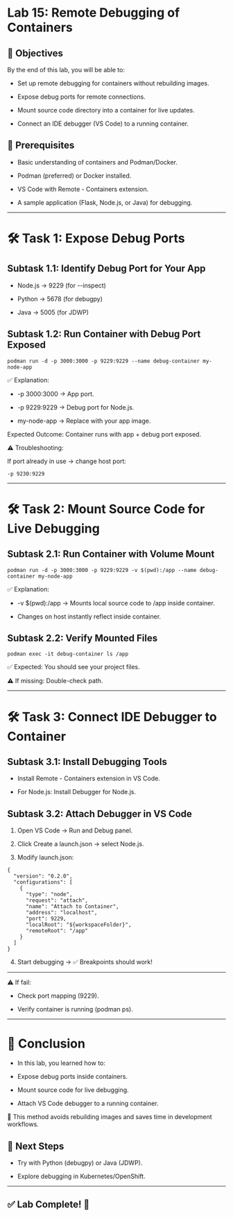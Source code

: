 # Lab 15: Remote Debugging of Containers
## 🎯 Objectives
By the end of this lab, you will be able to:

- Set up remote debugging for containers without rebuilding images.

 - Expose debug ports for remote connections.

 - Mount source code directory into a container for live updates.

- Connect an IDE debugger (VS Code) to a running container.

## 📌 Prerequisites

- Basic understanding of containers and Podman/Docker.

- Podman (preferred) or Docker installed.

- VS Code with Remote - Containers extension.

- A sample application (Flask, Node.js, or Java) for debugging.

---

# 🛠️ Task 1: Expose Debug Ports

## Subtask 1.1: Identify Debug Port for Your App

- Node.js → 9229 (for --inspect)

- Python → 5678 (for debugpy)

- Java → 5005 (for JDWP)

## Subtask 1.2: Run Container with Debug Port Exposed
```
podman run -d -p 3000:3000 -p 9229:9229 --name debug-container my-node-app
```
✅ Explanation:

- -p 3000:3000 → App port.

- -p 9229:9229 → Debug port for Node.js.

- my-node-app → Replace with your app image.

Expected Outcome: Container runs with app + debug port exposed.

⚠️ Troubleshooting:

If port already in use → change host port:

```
-p 9230:9229
```
---

# 🛠️ Task 2: Mount Source Code for Live Debugging
## Subtask 2.1: Run Container with Volume Mount
```
podman run -d -p 3000:3000 -p 9229:9229 -v $(pwd):/app --name debug-container my-node-app
```
✅ Explanation:

- -v $(pwd):/app → Mounts local source code to /app inside container.

- Changes on host instantly reflect inside container.

## Subtask 2.2: Verify Mounted Files
```
podman exec -it debug-container ls /app
```
✅ Expected: You should see your project files.

⚠️ If missing: Double-check path.

---

# 🛠️ Task 3: Connect IDE Debugger to Container
## Subtask 3.1: Install Debugging Tools

- Install Remote - Containers extension in VS Code.

- For Node.js: Install Debugger for Node.js.

## Subtask 3.2: Attach Debugger in VS Code

1.  Open VS Code → Run and Debug panel.

2.  Click Create a launch.json → select Node.js.

3. Modify launch.json:

```
{
  "version": "0.2.0",
  "configurations": [
    {
      "type": "node",
      "request": "attach",
      "name": "Attach to Container",
      "address": "localhost",
      "port": 9229,
      "localRoot": "${workspaceFolder}",
      "remoteRoot": "/app"
    }
  ]
}
```

4. Start debugging → ✅ Breakpoints should work!

---

⚠️ If fail:

- Check port mapping (9229).

- Verify container is running (podman ps).

---

# 🏁 Conclusion

- In this lab, you learned how to:

- Expose debug ports inside containers.

- Mount source code for live debugging.

- Attach VS Code debugger to a running container.

🚀 This method avoids rebuilding images and saves time in development workflows.

## 🔮 Next Steps

- Try with Python (debugpy) or Java (JDWP).

- Explore debugging in Kubernetes/OpenShift.

---

## ✅ Lab Complete! 🎉
